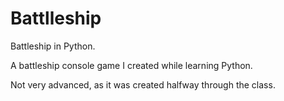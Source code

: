 Battlleship
===========

Battleship in Python.

A battleship console game I created while learning Python.

Not very advanced, as it was created halfway through the class.
